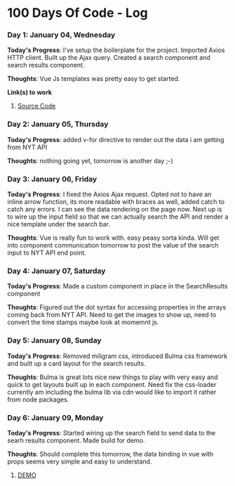 # 100 Days Of Code - Log

### Day 1: January 04, Wednesday

**Today's Progress**: I've setup the boilerplate for the project. Imported Axios HTTP client. Built up the Ajax query. Created a search component and search results component.

**Thoughts**: Vue Js templates was pretty easy to get started. 

**Link(s) to work**
1. [Source Code](https://github.com/manidf/nytimes-vuejs)

### Day 2: January 05, Thursday

**Today's Progress**: added v-for directive to render out the data i am getting from NYT API

**Thoughts**: nothing going yet, tomorrow is another day ;-)

### Day 3: January 06, Friday

**Today's Progress**: I fixed the Axios Ajax request. Opted not to have an inline arrow function, its more readable with braces as well, added catch to catch any errors. I can see the data rendering on the page now. Next up is to wire up the input field so that we can actually search the API and render a nice template under the search bar.

**Thoughts**: Vue is really fun to work with. easy peasy sorta kinda. Will get into component communication tomorrow to post the value of the search input to NYT API end point.

### Day 4: January 07, Saturday

**Today's Progress**: Made a custom component in place in the SearchResults component

**Thoughts**: Figured out the dot syntax for accessing properties in the arrays coming back from NYT API. Need to get the images to show up, need to convert the time stamps maybe look at momemnt js.


### Day 5: January 08, Sunday

**Today's Progress**: Removed miligram css, introduced Bulma css framework and built up a card layout for the search results.

**Thoughts**: Bulma is great lots nice new things to play with very easy and quick to get layouts built up in each component. Need fix the css-loader currently am including the bulma lib via cdn would like to import it rather from node packages.


### Day 6: January 09, Monday

**Today's Progress**: Started wiring up the search field to send data to the searh results component. Made build for demo.

**Thoughts**: Should complete this tomorrow, the data binding in vue with props seems very simple and easy to understand.
1. [DEMO](http://themwebs.me/labs/nytimes-vuejs/)
